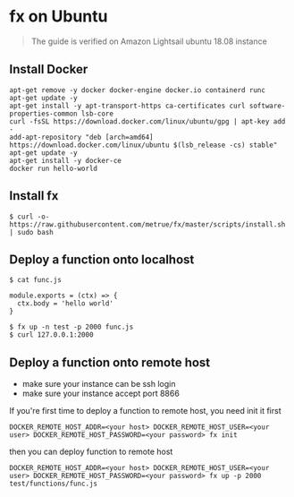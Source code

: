 # fx on Ubuntu

> The guide is verified on Amazon Lightsail ubuntu 18.08 instance

## Install Docker

```shell
apt-get remove -y docker docker-engine docker.io containerd runc
apt-get update -y
apt-get install -y apt-transport-https ca-certificates curl software-properties-common lsb-core
curl -fsSL https://download.docker.com/linux/ubuntu/gpg | apt-key add -
add-apt-repository "deb [arch=amd64] https://download.docker.com/linux/ubuntu $(lsb_release -cs) stable"
apt-get update -y
apt-get install -y docker-ce
docker run hello-world
```

## Install fx

```shell
$ curl -o- https://raw.githubusercontent.com/metrue/fx/master/scripts/install.sh | sudo bash
```

## Deploy a function onto localhost

```shell
$ cat func.js

module.exports = (ctx) => {
  ctx.body = 'hello world'
}

$ fx up -n test -p 2000 func.js
$ curl 127.0.0.1:2000
```

##  Deploy a function onto remote host

* make sure your instance can be ssh login
* make sure your instance accept port 8866


If you're first time to deploy a function to remote host, you need init it first
```shell
DOCKER_REMOTE_HOST_ADDR=<your host> DOCKER_REMOTE_HOST_USER=<your user> DOCKER_REMOTE_HOST_PASSWORD=<your password> fx init
```

then you can deploy function to remote host

```shell
DOCKER_REMOTE_HOST_ADDR=<your host> DOCKER_REMOTE_HOST_USER=<your user> DOCKER_REMOTE_HOST_PASSWORD=<your password> fx up -p 2000 test/functions/func.js
```
